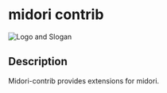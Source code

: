# midori contrib

![Logo and Slogan](https://github.com/heckpsi-lab/midori-contrib/raw/master/.resources/slogan.png)


## Description

Midori-contrib provides extensions for midori.

